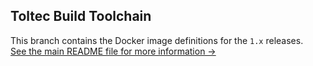 ## Toltec Build Toolchain

This branch contains the Docker image definitions for the `1.x` releases.\
[See the main README file for more information →](https://github.com/toltec-dev/toolchain#readme)
